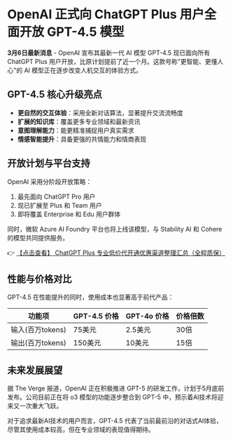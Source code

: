 # OpenAI 正式向 ChatGPT Plus 用户全面开放 GPT-4.5 模型

**3月6日最新消息** - OpenAI 宣布其最新一代 AI 模型 GPT-4.5 现已面向所有 ChatGPT Plus 用户开放，比原计划提前了近一个月。这款号称"更智能、更懂人心"的 AI 模型正在逐步改变人机交互的体验方式。

## GPT-4.5 核心升级亮点

- **更自然的交互体验**：采用全新对话算法，显著提升交流流畅度
- **扩展的知识库**：覆盖更多专业领域和最新资讯
- **意图理解能力**：能更精准捕捉用户真实需求
- **情感智能提升**：具备更强的共情能力和情商表现

## 开放计划与平台支持

OpenAI 采用分阶段开放策略：
1. 最先面向 ChatGPT Pro 用户
2. 现已扩展至 Plus 和 Team 用户
3. 即将覆盖 Enterprise 和 Edu 用户群体

同时，微软 Azure AI Foundry 平台也将上线该模型，与 Stability AI 和 Cohere 的模型共同提供服务。

👉 [【点击查看】 ChatGPT Plus 专业低价代开通优惠渠道整理汇总（全程质保）](https://bit.ly/DaiKai)

## 性能与价格对比

GPT-4.5 在性能提升的同时，使用成本也显著高于前代产品：

| 功能项       | GPT-4.5 价格 | GPT-4o 价格 | 价格倍数 |
|--------------|-------------|------------|---------|
| 输入(百万tokens) | 75美元       | 2.5美元     | 30倍    |
| 输出(百万tokens) | 150美元      | 10美元      | 15倍    |

## 未来发展展望

据 The Verge 报道，OpenAI 正在积极推进 GPT-5 的研发工作，计划于5月底前发布。公司目前正在将 o3 模型的功能逐步整合到 GPT-5 中，预示着AI技术将迎来又一次重大飞跃。

对于追求最新AI技术的用户而言，GPT-4.5 代表了当前最前沿的对话式AI体验，尽管其使用成本较高，但在专业领域的表现值得期待。